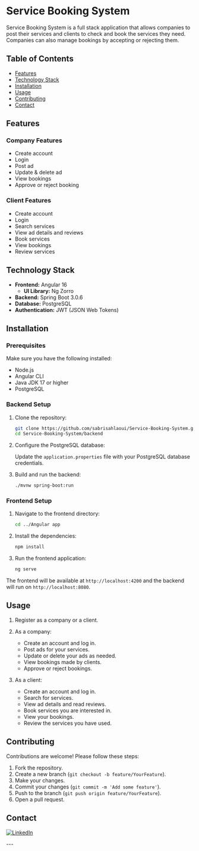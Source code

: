 # Service Booking System

Service Booking System is a full stack application that allows companies to post their services and clients to check and book the services they need. Companies can also manage bookings by accepting or rejecting them.

## Table of Contents

- [Features](#features)
- [Technology Stack](#technology-stack)
- [Installation](#installation)
- [Usage](#usage)
- [Contributing](#contributing)
- [Contact](#contact)

## Features

### Company Features

- Create account
- Login
- Post ad
- Update & delete ad
- View bookings
- Approve or reject booking

### Client Features

- Create account
- Login
- Search services
- View ad details and reviews
- Book services
- View bookings
- Review services

## Technology Stack

- **Frontend:** Angular 16
  - **UI Library:** Ng Zorro
- **Backend:** Spring Boot 3.0.6
- **Database:** PostgreSQL
- **Authentication:** JWT (JSON Web Tokens)

## Installation

### Prerequisites

Make sure you have the following installed:

- Node.js
- Angular CLI
- Java JDK 17 or higher
- PostgreSQL

### Backend Setup

1. Clone the repository:

   ```bash
   git clone https://github.com/sabrisahlaoui/Service-Booking-System.git
   cd Service-Booking-System/backend
   ```

2. Configure the PostgreSQL database:

   Update the `application.properties` file with your PostgreSQL database credentials.

3. Build and run the backend:

   ```bash
   ./mvnw spring-boot:run
   ```

### Frontend Setup

1. Navigate to the frontend directory:

   ```bash
   cd ../Angular app
   ```

2. Install the dependencies:

   ```bash
   npm install
   ```

3. Run the frontend application:

   ```bash
   ng serve
   ```

The frontend will be available at `http://localhost:4200` and the backend will run on `http://localhost:8080`.

## Usage

1. Register as a company or a client.
2. As a company:
   - Create an account and log in.
   - Post ads for your services.
   - Update or delete your ads as needed.
   - View bookings made by clients.
   - Approve or reject bookings.

3. As a client:
   - Create an account and log in.
   - Search for services.
   - View ad details and read reviews.
   - Book services you are interested in.
   - View your bookings.
   - Review the services you have used.

## Contributing

Contributions are welcome! Please follow these steps:

1. Fork the repository.
2. Create a new branch (`git checkout -b feature/YourFeature`).
3. Make your changes.
4. Commit your changes (`git commit -m 'Add some feature'`).
5. Push to the branch (`git push origin feature/YourFeature`).
6. Open a pull request.


## Contact
<p>
<a href="https://www.linkedin.com/in/sabri-sahlaoui/">
<img alt="LinkedIn" src="https://img.shields.io/badge/linkedin-%230077B5.svg?style=for-the-badge&logo=linkedin&logoColor=white"/>
</a> 
<br>
</p>
---
